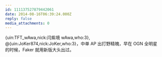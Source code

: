 ```yaml
---
id: 111137527879442061
date: 2014-08-16T06:39:24.000Z
reply: false
media_attachments: 0
---
```


{uin:TFT_wAwa,nick:闫紫境 wAwa,who:3}, @{uin:JoKer874,nick:JoKer,who:3}，中单 AP 出打野精魄，早在 OGN 全明星的时候，Faker 就用新版大头出过。

